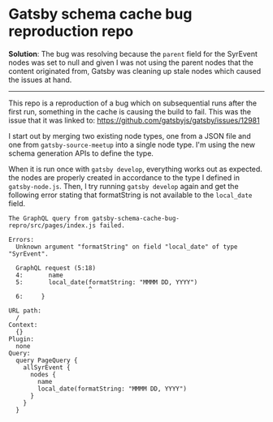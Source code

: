 # Gatsby schema cache bug reproduction repo

**Solution**: The bug was resolving because the `parent` field for the SyrEvent nodes was set to null and given I was not using the parent nodes that the content originated from, Gatsby was cleaning up stale nodes which caused the issues at hand.

---

This repo is a reproduction of a bug which on subsequential runs after the first run, something in the cache is causing the build to fail. This was the issue that it was linked to: https://github.com/gatsbyjs/gatsby/issues/12981

I start out by merging two existing node types, one from a JSON file and one from `gatsby-source-meetup` into a single node type. I'm using the new schema generation APIs to define the type.

When it is run once with `gatsby develop`, everything works out as expected. the nodes are properly created in accordance to the type I defined in `gatsby-node.js`. Then, I try running `gatsby develop` again and get the following error stating that formatString is not available to the `local_date` field.

```
The GraphQL query from gatsby-schema-cache-bug-repro/src/pages/index.js failed.

Errors:
  Unknown argument "formatString" on field "local_date" of type "SyrEvent".

  GraphQL request (5:18)
  4:       name
  5:       local_date(formatString: "MMMM DD, YYYY")
                      ^
  6:     }

URL path:
  /
Context:
  {}
Plugin:
  none
Query:
  query PageQuery {
    allSyrEvent {
      nodes {
        name
        local_date(formatString: "MMMM DD, YYYY")
      }
    }
  }
```

